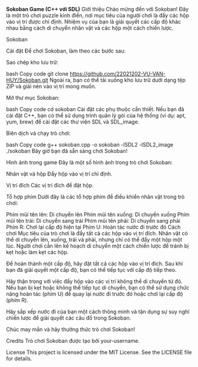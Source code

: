 **Sokoban Game (C++ với SDL)**
Giới thiệu
Chào mừng đến với Sokoban! Đây là một trò chơi puzzle kinh điển, nơi mục tiêu của người chơi là đẩy các hộp vào vị trí được chỉ định. Nhiệm vụ của bạn là giải quyết các cấp độ khác nhau bằng cách di chuyển nhân vật và các hộp một cách chiến lược.

Sokoban

Cài đặt
Để chơi Sokoban, làm theo các bước sau:

Sao chép kho lưu trữ:

bash
Copy code
git clone https://github.com/22021202-VU-VAN-HUY/Sokoban.git
Ngoài ra, bạn có thể tải xuống kho lưu trữ dưới dạng tệp ZIP và giải nén vào vị trí mong muốn.

Mở thư mục Sokoban:

bash
Copy code
cd sokoban
Cài đặt các phụ thuộc cần thiết. Nếu bạn đã cài đặt C++, bạn có thể sử dụng trình quản lý gói của hệ thống (ví dụ: apt, yum, brew) để cài đặt các thư viện SDL và SDL_image.

Biên dịch và chạy trò chơi:

bash
Copy code
g++ sokoban.cpp -o sokoban -lSDL2 -lSDL2_image
./sokoban
Bây giờ bạn đã sẵn sàng chơi Sokoban!

Hình ảnh trong game
Đây là một số hình ảnh trong trò chơi Sokoban:

Nhân vật và hộp
Đẩy hộp vào vị trí chỉ định.

Vị trí đích
Các vị trí đích để đặt hộp.

Tổ hợp phím
Dưới đây là các tổ hợp phím để điều khiển nhân vật trong trò chơi:

Phím mũi tên lên: Di chuyển lên
Phím mũi tên xuống: Di chuyển xuống
Phím mũi tên trái: Di chuyển sang trái
Phím mũi tên phải: Di chuyển sang phải
Phím R: Chơi lại cấp độ hiện tại
Phím U: Hoàn tác nước đi trước đó
Cách chơi
Mục tiêu của trò chơi là đẩy tất cả các hộp vào vị trí đích. Nhân vật có thể di chuyển lên, xuống, trái và phải, nhưng chỉ có thể đẩy một hộp một lúc. Người chơi cần lên kế hoạch di chuyển một cách chiến lược để tránh bị kẹt hoặc làm kẹt các hộp.

Để hoàn thành một cấp độ, hãy đặt tất cả các hộp vào vị trí đích. Sau khi bạn đã giải quyết một cấp độ, bạn có thể tiếp tục với cấp độ tiếp theo.

Hãy thận trọng với việc đẩy hộp vào các vị trí không thể di chuyển từ đó. Nếu bạn bị kẹt hoặc không thể tiếp tục di chuyển, bạn có thể sử dụng chức năng hoàn tác (phím U) để quay lại nước đi trước đó hoặc chơi lại cấp độ (phím R).

Hãy sắp xếp nước đi của bạn một cách thông minh và tận dụng sự suy nghĩ chiến lược để giải quyết các câu đố trong Sokoban.

Chúc may mắn và hãy thưởng thức trò chơi Sokoban!

Credits
Trò chơi Sokoban được tạo bởi your-username.

License
This project is licensed under the MIT License. See the LICENSE file for details.

